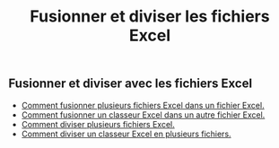﻿---
title: Fusionner et diviser les fichiers Excel
second_title: Documen
linktitle: Fusionner et diviser
type: docs
url: /fr/merge-and-split/
keywords: Merge Excel Files,Combine Excel Sheets,Join Excel Spreadsheets,Merge Multiple Excel Files,Split Excel File,Excel Sheet Separator,Excel Workbook Splitte
description: Aspose.Cells Cloud REST API prend en charge la fusion et la séparation sur un fichier Excel. Le SDK prend en charge différents langages de développement, notamment Android, C#, Go, Java, NodeJS, Perl, PHP, Python, Ruby et Swift.
weight: 32
kwords: Fusionner des fichiers Excel, combiner des feuilles Excel, joindre des feuilles de calcul Excel, fusionner plusieurs fichiers Excel, diviser un fichier Excel, séparer des feuilles Excel, séparer des classeurs Excel
---
## Fusionner et diviser avec les fichiers Excel

- [Comment fusionner plusieurs fichiers Excel dans un fichier Excel.](/cells/fr/merge-multi-files-into-excel/)
- [Comment fusionner un classeur Excel dans un autre fichier Excel.](/cells/fr/merge-an-excel-file-into-the-excel-file/)
- [Comment diviser plusieurs fichiers Excel.](/cells/fr/split-multi-excel-files/)
- [Comment diviser un classeur Excel en plusieurs fichiers.](/cells/fr/split-an-excel-file-to-multi-files/)
